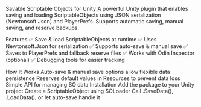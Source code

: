 Savable Scriptable Objects for Unity
A powerful Unity plugin that enables saving and loading ScriptableObjects using JSON serialization (Newtonsoft.Json) and PlayerPrefs. Supports automatic saving, manual saving, and reserve backups.

Features
✅ Save & load ScriptableObjects at runtime
✅ Uses Newtonsoft.Json for serialization
✅ Supports auto-save & manual save
✅ Saves to PlayerPrefs and fallback reserve files
✅ Works with Odin Inspector (optional)
✅ Debugging tools for easier tracking

How It Works
Auto-save & manual save options allow flexible data persistence
Reserves default values in Resources to prevent data loss
Simple API for managing SO data
Installation
Add the package to your Unity project
Create a ScriptableObject using SOLoader<T>
Call .SaveData(), .LoadData(), or let auto-save handle it
